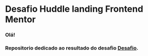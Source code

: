<h1>Desafio Huddle landing Frontend Mentor</h1>
<h3>Olá!</h3>
<h3>Repositorio dedicado ao resultado do desafio <a href="https://www.frontendmentor.io/challenges/huddle-landing-page-with-a-single-introductory-section-B_2Wvxgi0">Desafio<a>.</h3>


